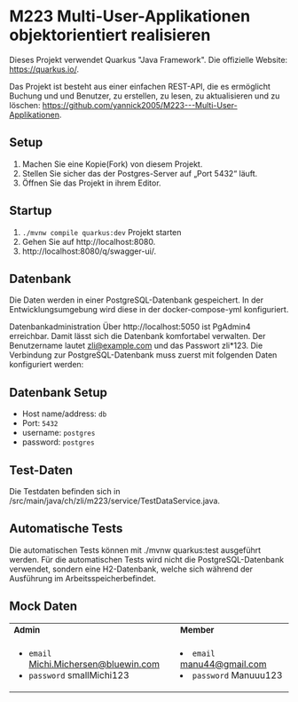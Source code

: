 # M223 Multi-User-Applikationen objektorientiert realisieren
Dieses Projekt verwendet Quarkus "Java Framework". Die offizielle Website: https://quarkus.io/.

Das Projekt ist besteht aus einer einfachen REST-API, die es ermöglicht Buchung und und Benutzer, zu erstellen, zu lesen, zu aktualisieren und zu löschen: https://github.com/yannick2005/M223---Multi-User-Applikationen.

## Setup
1. Machen Sie eine Kopie(Fork) von diesem Projekt.
1. Stellen Sie sicher das der Postgres-Server auf „Port 5432“ läuft.
1. Öffnen Sie das Projekt in ihrem Editor.

## Startup
1. `./mvnw compile quarkus:dev` Projekt starten
2. Gehen Sie auf http://localhost:8080.
3. http://localhost:8080/q/swagger-ui/.

## Datenbank
Die Daten werden in einer PostgreSQL-Datenbank gespeichert. In der Entwicklungsumgebung wird diese in der docker-compose-yml konfiguriert.

Datenbankadministration
Über http://localhost:5050 ist PgAdmin4 erreichbar. Damit lässt sich die Datenbank komfortabel verwalten. Der Benutzername lautet zli@example.com und das Passwort zli*123. Die Verbindung zur PostgreSQL-Datenbank muss zuerst mit folgenden Daten konfiguriert werden:

## Datenbank Setup
- Host name/address: `db`
- Port: `5432`
- username: `postgres`
- password: `postgres`

## Test-Daten
Die Testdaten befinden sich in /src/main/java/ch/zli/m223/service/TestDataService.java.

## Automatische Tests
Die automatischen Tests können mit ./mvnw quarkus:test ausgeführt werden. Für die automatischen Tests wird nicht die PostgreSQL-Datenbank verwendet, sondern eine H2-Datenbank, welche sich  während der Ausführung im Arbeitsspeicherbefindet.

## Mock Daten
<table>
 <tr>
    <td><b style="font-size:15px">Admin</b></td>
    <td><b style="font-size:15px">Member</b></td>
 </tr>
 <tr>
    <td>

- `email` Michi.Michersen@bluewin.com
- `password` smallMichi123
    </td>
    <td>
- `email` manu44@gmail.com
- `password` Manuuu123
    </td>
 </tr>
</table>